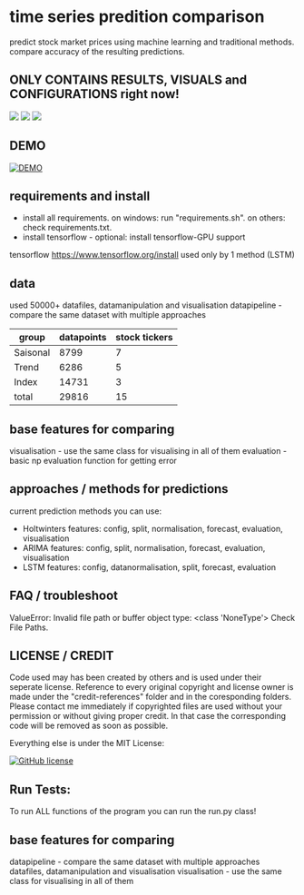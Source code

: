 # time series predition comparison
predict stock market prices using machine learning and traditional methods. compare accuracy of the resulting predictions.

## ONLY CONTAINS RESULTS, VISUALS and CONFIGURATIONS right now!

![](credit-references/logo_cuda.jpg)
![](credit-references/logo_keras.jpg)
![](credit-references/logo_tensorflow.jpg)

## DEMO

[![DEMO](https://img.youtube.com/vi/fm4CaIVge2E/0.jpg)](https://www.youtube.com/watch?v=fm4CaIVge2E)


## requirements and install
- install all requirements. on windows: run "requirements.sh". on others: check requirements.txt.
- install tensorflow - optional: install tensorflow-GPU support

tensorflow
https://www.tensorflow.org/install
used only by 1 method (LSTM)

## data
used 50000+
datafiles, datamanipulation and visualisation
datapipeline - compare the same dataset with multiple approaches

| group | datapoints | stock tickers |
| --------------- | --------------- | --------------- |
| Saisonal  | 8799  | 7 |
| Trend  | 6286 | 5 |
| Index  | 14731 | 3 |
| total  | 29816 | 15 |

## base features for comparing
visualisation - use the same class for visualising in all of them
evaluation - basic np evaluation function for getting error

## approaches / methods for predictions
current prediction methods you can use:

- Holtwinters
features: config, split, normalisation, forecast, evaluation, visualisation
- ARIMA
features: config, split, normalisation, forecast, evaluation, visualisation
- LSTM
features: config, datanormalisation, split, forecast, evaluation

## FAQ / troubleshoot

ValueError: Invalid file path or buffer object type: <class 'NoneType'> 
Check File Paths.

## LICENSE / CREDIT

Code used may has been created by others and is used under their seperate license. Reference to every original copyright and license owner is made under the "credit-references" folder and in the coresponding folders. Please contact me immediately if copyrighted files are used without your permission or without giving proper credit. In that case the corresponding code will be removed as soon as possible.

Everything else is under the MIT License:

[![GitHub license](https://img.shields.io/badge/License-MIT-brightgreen.svg?style=flat-square)](https://github.com/mafima/time-series-predition-comparison/blob/master/LICENSE) 

## Run Tests:
To run ALL functions of the program you can run the run.py class!

## base features for comparing
datapipeline - compare the same dataset with multiple approaches
datafiles, datamanipulation and visualisation
visualisation - use the same class for visualising in all of them


